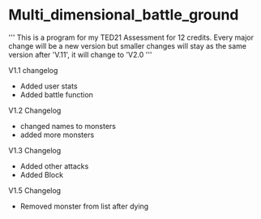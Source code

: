 # Multi_dimensional_battle_ground

'''
This is a program  for my TED21 Assessment for 12 credits. 
Every major change will be a new version but smaller changes will stay as the same version
after 'V.11', it will change to 'V2.0
'''


V1.1 changelog

- Added user stats
- Added battle function


V1.2 Changelog

- changed names to monsters
- added more monsters


V1.3 Changelog

- Added other attacks
- Added Block


V1.5 Changelog

- Removed monster from list after dying
